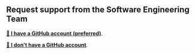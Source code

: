 ## Request support from the Software Engineering Team

**[📝 I have a GitHub account (preferred)](https://github.com/CU-DBMI/set-intake/issues/new/choose)**.

**[📝 I don't have a GitHub account](https://forms.gle/x5xHTXduRHERvhhS9)**.
